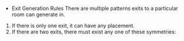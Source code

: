 - Exit Generation Rules
There are multiple patterns exits to a particular room can generate in.
1. If there is only one exit, it can have any placement.
2. If there are two exits, there must exist any one of these symmetries:
